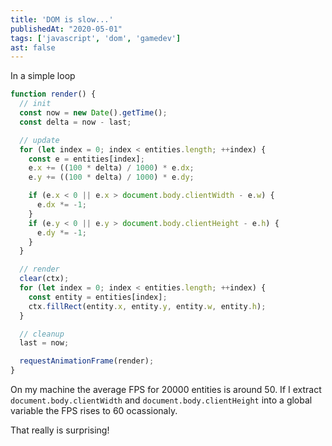 ```yaml
---
title: 'DOM is slow...'
publishedAt: "2020-05-01"
tags: ['javascript', 'dom', 'gamedev']
ast: false
---
```


In a simple loop

```ts
function render() {
  // init
  const now = new Date().getTime();
  const delta = now - last;

  // update
  for (let index = 0; index < entities.length; ++index) {
    const e = entities[index];
    e.x += ((100 * delta) / 1000) * e.dx;
    e.y += ((100 * delta) / 1000) * e.dy;

    if (e.x < 0 || e.x > document.body.clientWidth - e.w) {
      e.dx *= -1;
    }
    if (e.y < 0 || e.y > document.body.clientHeight - e.h) {
      e.dy *= -1;
    }
  }

  // render
  clear(ctx);
  for (let index = 0; index < entities.length; ++index) {
    const entity = entities[index];
    ctx.fillRect(entity.x, entity.y, entity.w, entity.h);
  }

  // cleanup
  last = now;

  requestAnimationFrame(render);
}
```

On my machine the average FPS for 20000 entities is around 50. If I extract `document.body.clientWidth` and `document.body.clientHeight` into a global variable the FPS rises to 60 ocassionaly.

That really is surprising!